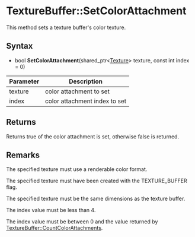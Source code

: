 # TextureBuffer::SetColorAttachment

This method sets a texture buffer's color texture.

## Syntax

- bool **SetColorAttachment**(shared_ptr<[Texture](Texture.md)\> texture, const int index = 0)

| Parameter | Description |
|---|---|
| texture | color attachment to set |
| index | color attachment index to set |

## Returns

Returns true of the color attachment is set, otherwise false is returned.

## Remarks

The specified texture must use a renderable color format.

The specified texture must have been created with the TEXTURE_BUFFER flag.

The specified texture must be the same dimensions as the texture buffer.

The index value must be less than 4.

The index value must be between 0 and the value returned by [TextureBuffer::CountColorAttachments](TextureBuffer_CountColorAttachments.md).
